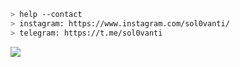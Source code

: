````bash
> help --contact
> instagram: https://www.instagram.com/sol0vanti/
> telegram: https://t.me/sol0vanti
````
![](https://media3.giphy.com/media/v1.Y2lkPTc5MGI3NjExcGFwcWRscTZjOTVxNjBkdzBqeXB1bHJhMW96NXh5d2dhZmFqeHA2aCZlcD12MV9pbnRlcm5hbF9naWZfYnlfaWQmY3Q9Zw/MDJ9IbxxvDUQM/giphy.webp)
